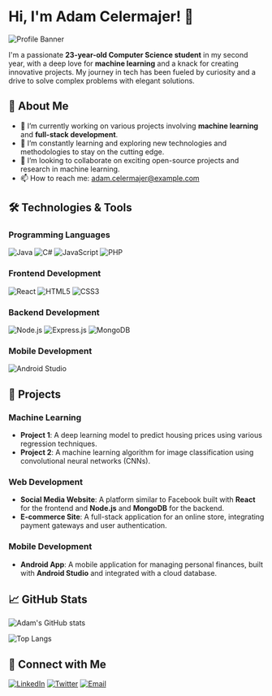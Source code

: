 # Hi, I'm Adam Celermajer! 👋

![Profile Banner](https://via.placeholder.com/1000x200.png?text=Welcome+to+Adam's+GitHub)

I'm a passionate **23-year-old Computer Science student** in my second year, with a deep love for **machine learning** and a knack for creating innovative projects. My journey in tech has been fueled by curiosity and a drive to solve complex problems with elegant solutions.

## 🚀 About Me
- 🔭 I’m currently working on various projects involving **machine learning** and **full-stack development**.
- 🌱 I’m constantly learning and exploring new technologies and methodologies to stay on the cutting edge.
- 👯 I’m looking to collaborate on exciting open-source projects and research in machine learning.
- 📫 How to reach me: [adam.celermajer@example.com](mailto:adam.celermajer@example.com)

## 🛠 Technologies & Tools

### Programming Languages
![Java](https://img.shields.io/badge/Java-ED8B00?style=for-the-badge&logo=java&logoColor=white)
![C#](https://img.shields.io/badge/C%23-239120?style=for-the-badge&logo=c-sharp&logoColor=white)
![JavaScript](https://img.shields.io/badge/JavaScript-F7DF1E?style=for-the-badge&logo=javascript&logoColor=black)
![PHP](https://img.shields.io/badge/PHP-777BB4?style=for-the-badge&logo=php&logoColor=white)

### Frontend Development
![React](https://img.shields.io/badge/React-20232A?style=for-the-badge&logo=react&logoColor=61DAFB)
![HTML5](https://img.shields.io/badge/HTML5-E34F26?style=for-the-badge&logo=html5&logoColor=white)
![CSS3](https://img.shields.io/badge/CSS3-1572B6?style=for-the-badge&logo=css3&logoColor=white)

### Backend Development
![Node.js](https://img.shields.io/badge/Node.js-339933?style=for-the-badge&logo=nodedotjs&logoColor=white)
![Express.js](https://img.shields.io/badge/Express.js-404D59?style=for-the-badge&logo=express&logoColor=white)
![MongoDB](https://img.shields.io/badge/MongoDB-47A248?style=for-the-badge&logo=mongodb&logoColor=white)

### Mobile Development
![Android Studio](https://img.shields.io/badge/Android_Studio-3DDC84?style=for-the-badge&logo=android-studio&logoColor=white)

## 📝 Projects

### Machine Learning
- **Project 1**: A deep learning model to predict housing prices using various regression techniques.
- **Project 2**: A machine learning algorithm for image classification using convolutional neural networks (CNNs).

### Web Development
- **Social Media Website**: A platform similar to Facebook built with **React** for the frontend and **Node.js** and **MongoDB** for the backend.
- **E-commerce Site**: A full-stack application for an online store, integrating payment gateways and user authentication.

### Mobile Development
- **Android App**: A mobile application for managing personal finances, built with **Android Studio** and integrated with a cloud database.

## 📈 GitHub Stats
![Adam's GitHub stats](https://github-readme-stats.vercel.app/api?username=adamcelermajer&show_icons=true&theme=radical)

![Top Langs](https://github-readme-stats.vercel.app/api/top-langs/?username=adamcelermajer&layout=compact&theme=radical)

## 💬 Connect with Me
[![LinkedIn](https://img.shields.io/badge/LinkedIn-0A66C2?style=for-the-badge&logo=linkedin&logoColor=white)](https://www.linkedin.com/in/adamcelermajer/)
[![Twitter](https://img.shields.io/badge/Twitter-1DA1F2?style=for-the-badge&logo=twitter&logoColor=white)](https://twitter.com/adamcelermajer)
[![Email](https://img.shields.io/badge/Email-D14836?style=for-the-badge&logo=gmail&logoColor=white)](mailto:adam.celermajer@example.com)
